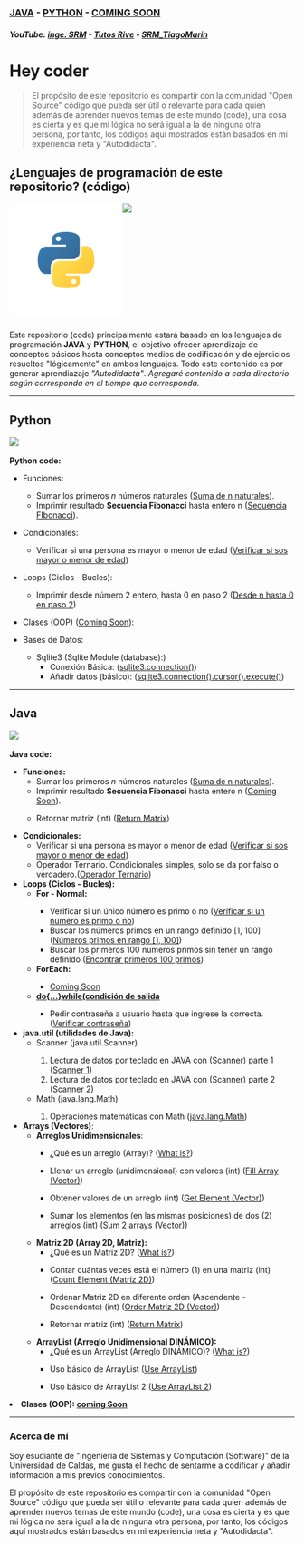 ### <a href="./code/java/code/src/main/java/srm/java/Java.md">JAVA</a> - <a href="./code/python/python.md">PYTHON</a> - <a href="/files/ComingSoon.md" >COMING SOON</a>

##### YouTube: <a href="https://www.youtube.com/@Ing_SRM">inge. SRM</a> - <a href="https://www.youtube.com/@tutosrive">Tutos Rive</a> - <a href="https://youtube.com/@srm_tiagomarin">SRM_TiagoMarin</a>

# Hey coder

> El propósito de este repositorio es compartir con la comunidad "Open Source" código que pueda ser útil o relevante para cada quien además de aprender nuevos temas de este mundo (code), una cosa es cierta y es que mi lógica no será igual a la de ninguna otra persona, por tanto, los códigos aquí mostrados están basados en mi experiencia neta y "Autodidacta".

## ¿Lenguajes de programación de este repositorio? (código)

<section>
    <div>
        <div style="width:200px; display: flex; margin-bottom: 23px;">
            <img width="200" src="assets/python_ico.svg">
            <image width="200" src="assets/java_ico.svg">
        </div>
    </div>
    <p>
        Este repositorio (code) principalmente estará basado en los lenguajes de programación <strong>JAVA</strong> y <strong>PYTHON</strong>, el objetivo ofrecer aprendizaje de conceptos básicos hasta conceptos medios de codificación y de ejercicios resueltos "lógicamente" en ambos lenguajes.  Todo este contenido es por generar aprendiazaje <em>"Autodidacta"</em>. <em>Agregaré contenido a cada directorio según corresponda en el tiempo que corresponda.</em>
    </p>
</section>

---

## Python

<article>
    <image width="50" src="assets/python_ico.svg"> 
    <p><strong>Python code:</strong></p>
    <div>
        <ul>
           <li>
                <p>Funciones:</p>
                <ul>
                    <li>
                        Sumar los primeros <i>n</i> números naturales (<a href="./code/python/functions/sum_n_first_int_srm.py">Suma de n naturales</a>).
                    </li>
                    <li> 
                        Imprimir resultado <strong>Secuencia Fibonacci</strong> hasta entero n (<a href="./code/python/functions/fibonacci_srm.py">Secuencia FIbonacci</a>).
                    </li>
                </ul>
           </li>
            <li>
                <p>Condicionales: </p>
                <ul>
                    <li>
                        Verificar si una persona es mayor o menor de edad (<a href="./code/python/conditionals/adult_true_false_srm.py">Verificar si sos mayor o menor de edad</a>)
                    </li>
                </ul>
           </li>
           <li>
                <p>Loops (Ciclos - Bucles): </p>
                <ul>
                    <li>
                        Imprimir desde número 2 entero, hasta 0 en paso 2 (<a href="./code/python/Loops/for_default.py">Desde n hasta 0 en paso 2</a>)
                    </li>
                </ul>
           </li>
           <li>
            <p>Clases (OOP) (<a href="./files/ComingSoon.md">Coming Soon</a>):</p>
           </li>
           <li>
                <p>Bases de Datos:</p>
                <ul>
                    <li>
                        Sqlite3 (<a>Sqlite Module (database):</a>)
                        <ul>
                            <li>Conexión Básica: (<a href="./code/python/modules/sqlite3/connection.py">sqlite3.connection()</a>)</li>
                            <li>Añadir datos (básico): (<a href="./code/python/modules/sqlite3/addData.py">sqlite3.connection().cursor().execute()</a>)</li>
                        </ul>
                    </li>
                </ul>
           </li>
        </ul>
    </div>
</article>

---

## Java

<article>
    <image width="50" src="assets/java_ico.svg"> 
    <p><strong>Java code:</strong></p>
    <div>
        <ul>
           <li>
                <strong>Funciones:</strong>
                <ul>
                    <li>
                        Sumar los primeros <i>n</i> números naturales (<a href="./code/java/code/src/main/java/srm/java/functions/sum_n_naturals.java">Suma de n naturales</a>).
                    </li>
                    <li>
                        Imprimir resultado <strong>Secuencia Fibonacci</strong> hasta entero n (<a href="./files/ComingSoon.md">Coming Soon</a>).
                    </li>
                    <li>
                        <p>Retornar matriz (int) (<a href="./code/java/code/src/main/java/srm/java/arrays/matrix_java/returnMatrix.java">Return Matrix</a>)</p>
                    </li>
                </ul>
           </li>
           <li>
                <strong>Condicionales: </strong>
                <ul>
                    <li>
                        Verificar si una persona es mayor o menor de edad (<a href="./code/java/code/src/main/java/srm/java/conditionals/adult_srm.java">Verificar si sos mayor o menor de edad</a>)
                    </li>
                    <li>
                        Operador Ternario. Condicionales simples, solo se da por falso o verdadero.(<a href="./code/java/code/src/main/java/srm/java/conditionals/operadorTernario.java">Operador Ternario</a>)
                    </li>
                </ul>
           </li>
           <li>
                <strong>Loops (Ciclos - Bucles): </strong>
                <ul>
                    <li><strong>For - Normal:</strong></li>
                    <ul>
                        <li>
                            Verificar si un único número es primo o no (<a href="./code/java/code/src/main/java/srm/java/loops/For/one_numberCousin.java">Verificar si un número es primo o no</a>)
                        </li>
                        <li>
                            Buscar los números primos en un rango definido [1, 100] (<a href="./code/java/code/src/main/java/srm/java/loops/For/multiple_primeNumbers.java">Números primos en rango [1, 100]</a>)
                        </li>
                        <li>
                            Buscar los primeros 100 números primos sin tener un rango definido (<a href="./code/java/code/src/main/java/srm/java/loops/For/first_100PrimeNumbers.java">Encontrar primeros 100 primos</a>)
                        </li>
                    </ul>
                    <li><strong>ForEach:</strong></li>
                    <ul>
                        <li>
                            <a href="./files/ComingSoon.md">Coming Soon</a>
                        </li>
                    </ul>
                    <li><strong><a href="./code/java/code/src/main/java/srm/java/loops/DoWhile/do_while.md">do{...}while(condición de salida</a></strong></li>
                    <ul>
                        <li>
                            Pedir contraseña a usuario hasta que ingrese la correcta. (<a href="./code/java/code/src/main/java/srm/java/loops/DoWhile/Example1.java">Verificar contraseña</a>)
                        </li>
                    </ul>
                </ul>
           </li>
           <li>
                <strong>java.util (utilidades de Java): </strong>
                <ul>
                    <li>Scanner (java.util.Scanner)</li>
                    <ol>
                        <li>
                            Lectura de datos por teclado en JAVA con (Scanner) parte 1 (<a href="./code/java/code/src/main/java/srm/java/java_util/java_Scanner1.java">Scanner 1</a>)
                        </li>
                        <li>
                            Lectura de datos por teclado en JAVA con (Scanner) parte 2 (<a href="./code/java/code/src/main/java/srm/java/java_util/java_Scanner2.java">Scanner 2</a>)
                        </li>
                    </ol>
                    <li>Math (java.lang.Math)</li>
                    <ol>
                        <li>
                            Operaciones matemáticas con Math (<a href="./code/java/code/src/main/java/srm/java/java_lang/java_Math1.java">java.lang.Math</a>)
                        </li>
                    </ol>
                </ul>
           </li>
           <li>
                <strong>Arrays (Vectores)</strong>:
                <ul>
                    <li>
                        <strong>Arreglos Unidimensionales</strong>: 
                    </li>
                    <ul>
                        <li>
                        ¿Qué es un arreglo (Array)? (<a href="./code/java/code/src/main/java/srm/java/arrays/Readme.md">What is?</a>)
                        </li>
                        <li>
                            <p>Llenar un arreglo (unidimensional) con valores (int) (<a href="./code/java/code/src/main/java/srm/java/arrays/vector_java/fillArray.java">Fill Array (Vector)</a>)</p>
                        </li>
                        <li>
                            <p>Obtener valores de un arreglo (int) (<a href="./code/java/code/src/main/java/srm/java/arrays/vector_java/getElementsArray.java">Get Element (Vector)</a>)</p>
                        </li>
                        <li>
                            <p>Sumar los elementos (en las mismas posiciones) de dos (2) arreglos (int) (<a href="./code/java/code/src/main/java/srm/java/arrays/vector_java/sumArray.java">Sum 2 arrays (Vector)</a>)</p>
                        </li>
                    </ul>
                    <li>
                        <strong>Matriz 2D (Array 2D, Matriz):</strong>
                        <ul>
                            <li>
                                ¿Qué es un Matriz 2D? (<a href="./code/java/code/src/main/java/srm/java/arrays/matrix_java/Readme.md">What is?</a>)
                            </li>
                            <li>
                                <p>Contar cuántas veces está el número (1) en una matriz (int) (<a href="./code/java/code/src/main/java/srm/java/arrays/matrix_java/countElementInMatrix.java">Count Element (Matriz 2D)</a>)</p>
                            </li>
                            <li>
                                <p>Ordenar Matriz 2D en diferente orden (Ascendente - Descendente) (int) (<a href="./code/java/code/src/main/java/srm/java/arrays/matrix_java/order_matrix.java">Order Matriz 2D (Vector)</a>)</p>
                            </li>
                            <li>
                                <p>Retornar matriz (int) (<a href="./code/java/code/src/main/java/srm/java/arrays/matrix_java/returnMatrix.java">Return Matrix</a>)</p>
                            </li>
                        </ul>
                    </li>
                    <li>
                        <strong>ArrayList (Arreglo Unidimensional DINÁMICO):</strong>
                        <ul>
                            <li>
                                ¿Qué es un ArrayList (Arreglo DINÁMICO)? (<a href="./code/java/code/src/main/java/srm/java/arrays/arrayList/Readme.md">What is?</a>)
                            </li>
                            <li>
                                <p> Uso básico de ArrayList (<a href="./code/java/code/src/main/java/srm/java/arrays/arrayList/arraylist1.java">Use ArrayList</a>)</p>
                            </li>
                            <li>
                                <p> Uso básico de ArrayList 2 (<a href="./code/java/code/src/main/java/srm/java/arrays/arrayList/arraylist2.java">Use ArrayList 2</a>)</p>
                            </li>
                        </ul>
                    </li>
                    </ul>
                </ul>
           </li>
           <li>
            <strong>Clases (OOP): <a href="./files/ComingSoon.md">coming Soon</a></strong>
                <ul>
                </ul>
           </li>
        </ul>
    </div>
</article>

---

### Acerca de mí

Soy esudiante de "Ingeniería de Sistemas y Computación (Software)" de la Universidad de Caldas, me gusta el hecho de sentarme a codificar y añadir información a mis previos conocimientos.

El propósito de este repositorio es compartir con la comunidad "Open Source" código que pueda ser útil o relevante para cada quien además de aprender nuevos temas de este mundo (code), una cosa es cierta y es que mi lógica no será igual a la de ninguna otra persona, por tanto, los códigos aquí mostrados están basados en mi experiencia neta y "Autodidacta".
